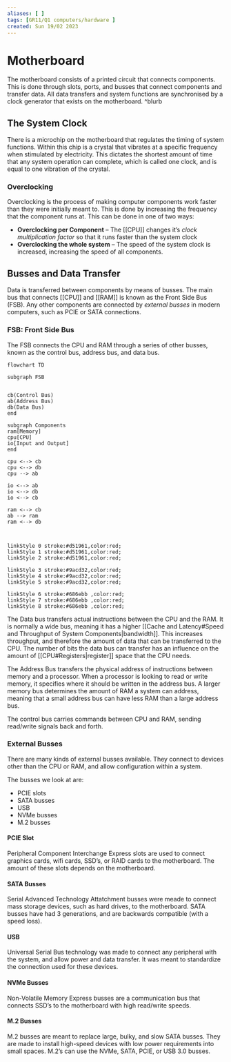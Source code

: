 ```yaml
---
aliases: [ ]
tags: [GR11/Q1 computers/hardware ]
created: Sun 19/02 2023
---
```

# Motherboard
The motherboard consists of a printed circuit that connects components. This is done through slots, ports, and busses that connect components and transfer data. All data transfers and system functions are synchronised by a clock generator that exists on the motherboard. ^blurb

## The System Clock
There is a microchip on the motherboard that regulates the timing of system functions. Within this chip is a crystal that vibrates at a specific frequency when stimulated by electricity. This dictates the shortest amount of time that any system operation can complete, which is called one clock, and is equal to one vibration of the crystal. 

### Overclocking
Overclocking is the process of making computer components work faster than they were initially meant to. This is done by increasing the frequency that the component runs at. This can be done in one of two ways:

- **Overclocking per Component** – The [[CPU]] changes it’s *clock multiplication factor* so that it runs faster than the system clock
- **Overclocking the whole system** – The speed of the system clock is increased, increasing the speed of all components. 

## Busses and Data Transfer
Data is transferred between components by means of busses. The main bus that connects [[CPU]] and [[RAM]] is known as the Front Side Bus (FSB). Any other components are connected by *external busses* in modern computers, such as PCIE or SATA connections. 

### FSB: Front Side Bus
The FSB connects the CPU and RAM through a series of other busses, known as the control bus, address bus, and data bus. 


```mermaid
flowchart TD

subgraph FSB


cb(Control Bus)
ab(Address Bus)
db(Data Bus)
end

subgraph Components
ram[Memory]
cpu[CPU]
io[Input and Output]
end

cpu <--> cb 
cpu <--> db
cpu --> ab

io <--> ab
io <--> db
io <--> cb

ram <--> cb
ab --> ram
ram <--> db



linkStyle 0 stroke:#d51961,color:red;
linkStyle 1 stroke:#d51961,color:red;
linkStyle 2 stroke:#d51961,color:red;

linkStyle 3 stroke:#9acd32,color:red;
linkStyle 4 stroke:#9acd32,color:red;
linkStyle 5 stroke:#9acd32,color:red;

linkStyle 6 stroke:#686ebb ,color:red;
linkStyle 7 stroke:#686ebb ,color:red;
linkStyle 8 stroke:#686ebb ,color:red;
```


The Data bus transfers actual instructions between the CPU and the RAM. It is normally a wide bus, meaning it has a higher [[Cache and Latency#Speed and Throughput of System Components|bandwidth]]. This increases throughput, and therefore the amount of data that can be transferred to the CPU. The number of bits the data bus can transfer has an influence on the amount of [[CPU#Registers|register]] space that the CPU needs. 

The Address Bus transfers the physical address of instructions between memory and a processor. When a processor is looking to read or write memory, it specifies where it should be written in the address bus. A larger memory bus determines the amount of RAM a system can address, meaning that a small address bus can have less RAM than a large address bus. 

The control bus carries commands between CPU and RAM, sending read/write signals back and forth. 

### External Busses
There are many kinds of external busses available. They connect to devices other than the CPU or RAM, and allow configuration within a system. 

The busses we look at are:
- PCIE slots
- SATA busses
- USB
- NVMe busses
- M.2 busses

#### PCIE Slot
Peripheral Component Interchange Express slots are used to connect graphics cards, wifi cards, SSD’s, or RAID cards to the motherboard. The amount of these slots depends on the motherboard. 

#### SATA Busses
Serial Advanced Technology Attatchment busses were meade to connect mass storage devices, such as hard drives, to the motherboard. SATA busses have had 3 generations, and are backwards compatible (with a speed loss). 

#### USB
Universal Serial Bus technology was made to connect any peripheral with the system, and allow power and data transfer. It was meant to standardize the connection used for these devices. 

#### NVMe Busses
Non-Volatile Memory Express busses are a communication bus that connects SSD’s to the motherboard with high read/write speeds. 

#### M.2 Busses
M.2 busses are meant to replace large, bulky, and slow SATA busses. They are made to install high-speed devices with low power requirements into small spaces. M.2’s can use the NVMe, SATA, PCIE, or USB 3.0 busses. 


